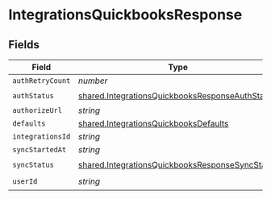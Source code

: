 # IntegrationsQuickbooksResponse


## Fields

| Field                                                                                                                     | Type                                                                                                                      | Required                                                                                                                  | Description                                                                                                               |
| ------------------------------------------------------------------------------------------------------------------------- | ------------------------------------------------------------------------------------------------------------------------- | ------------------------------------------------------------------------------------------------------------------------- | ------------------------------------------------------------------------------------------------------------------------- |
| `authRetryCount`                                                                                                          | *number*                                                                                                                  | :heavy_minus_sign:                                                                                                        | N/A                                                                                                                       |
| `authStatus`                                                                                                              | [shared.IntegrationsQuickbooksResponseAuthStatus](../../../sdk/models/shared/integrationsquickbooksresponseauthstatus.md) | :heavy_check_mark:                                                                                                        | N/A                                                                                                                       |
| `authorizeUrl`                                                                                                            | *string*                                                                                                                  | :heavy_minus_sign:                                                                                                        | N/A                                                                                                                       |
| `defaults`                                                                                                                | [shared.IntegrationsQuickbooksDefaults](../../../sdk/models/shared/integrationsquickbooksdefaults.md)                     | :heavy_minus_sign:                                                                                                        | N/A                                                                                                                       |
| `integrationsId`                                                                                                          | *string*                                                                                                                  | :heavy_minus_sign:                                                                                                        | N/A                                                                                                                       |
| `syncStartedAt`                                                                                                           | *string*                                                                                                                  | :heavy_minus_sign:                                                                                                        | N/A                                                                                                                       |
| `syncStatus`                                                                                                              | [shared.IntegrationsQuickbooksResponseSyncStatus](../../../sdk/models/shared/integrationsquickbooksresponsesyncstatus.md) | :heavy_check_mark:                                                                                                        | N/A                                                                                                                       |
| `userId`                                                                                                                  | *string*                                                                                                                  | :heavy_check_mark:                                                                                                        | N/A                                                                                                                       |